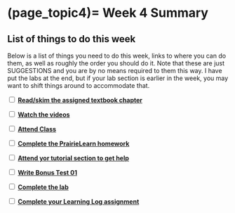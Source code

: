 (page_topic4)=
Week 4 Summary
=======================

## List of things to do this week

Below is a list of things you need to do this week, links to where you can do them, as well as roughly the order you should do it.
Note that these are just SUGGESTIONS and you are by no means required to them this way. 
I have put the labs at the end, but if your lab section is earlier in the week, you may want to shift things around to accommodate that.

<label><input type="checkbox" id="week04_task1" class="box"> [**Read/skim the assigned textbook chapter**](./readings.md)</input></label>

<label><input type="checkbox" id="week04_task2" class="box"> [**Watch the videos**](./videos.md) </input></label>

<label><input type="checkbox" id="week04_task3" class="box"> [**Attend Class**](./classes.md)</input></label>

<label><input type="checkbox" id="week04_task3" class="box"> [**Complete the PrairieLearn homework**](./homework.md) </input></label>

<label><input type="checkbox" id="week04_task4" class="box"> [**Attend yor tutorial section to get help**](https://canvas.ubc.ca/courses/81870/external_tools/5284) </input></label>

<label><input type="checkbox" id="week04_task5" class="box"> [**Write Bonus Test 01**](./test.md) </input></label>

<label><input type="checkbox" id="week04_task6" class="box"> [**Complete the lab**](./lab.md) </input></label>

<label><input type="checkbox" id="week04_task7" class="box"> [**Complete your Learning Log assignment**](./learninglog.md) </input></label>
